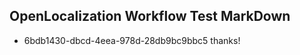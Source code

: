 ## OpenLocalization Workflow Test MarkDown
* 6bdb1430-dbcd-4eea-978d-28db9bc9bbc5 thanks!

<!--HONumber=Aug16_HO3-->


